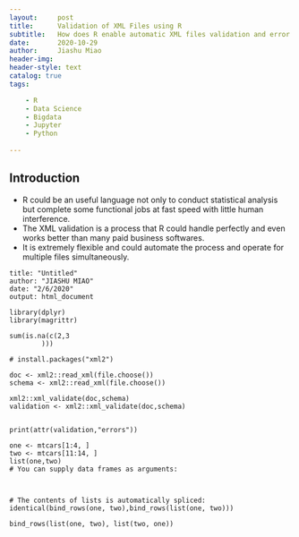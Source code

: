```yaml
---
layout:     post
title:      Validation of XML Files using R
subtitle:   How does R enable automatic XML files validation and error log collection 
date:       2020-10-29
author:     Jiashu Miao
header-img: 
header-style: text
catalog: true
tags:

    - R
    - Data Science 
    - Bigdata
    - Jupyter
    - Python
    
---
```


## Introduction


- R could be an useful language not only to conduct statistical analysis but complete some functional jobs at fast speed with little human interference.
- The XML validation is a process that R could handle perfectly and even works better than many paid business softwares.
- It is extremely flexible and could automate the process and operate for multiple files simultaneously. 



```{r}
title: "Untitled"
author: "JIASHU MIAO"
date: "2/6/2020"
output: html_document
```


```{r}
library(dplyr)
library(magrittr)
```

```{r}
sum(is.na(c(2,3
        )))
```
```{r}
# install.packages("xml2")

doc <- xml2::read_xml(file.choose())
schema <- xml2::read_xml(file.choose())
```
```{r}
xml2::xml_validate(doc,schema)
validation <- xml2::xml_validate(doc,schema)
```


```{r}

print(attr(validation,"errors"))
```

```{r}
one <- mtcars[1:4, ]
two <- mtcars[11:14, ]
list(one,two)
# You can supply data frames as arguments:



# The contents of lists is automatically spliced:
identical(bind_rows(one, two),bind_rows(list(one, two)))

bind_rows(list(one, two), list(two, one))






```
